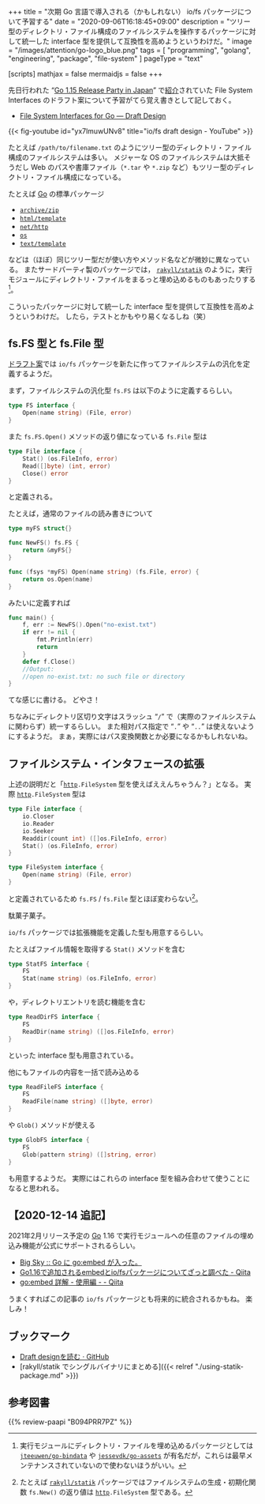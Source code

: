 +++
title = "次期 Go 言語で導入される（かもしれない） io/fs パッケージについて予習する"
date =  "2020-09-06T16:18:45+09:00"
description = "ツリー型のディレクトリ・ファイル構成のファイルシステムを操作するパッケージに対して統一した interface 型を提供して互換性を高めようというわけだ。"
image = "/images/attention/go-logo_blue.png"
tags = [ "programming", "golang", "engineering", "package", "file-system" ]
pageType = "text"

[scripts]
  mathjax = false
  mermaidjs = false
+++

先日行われた “[Go 1.15 Release Party in Japan](https://gocon.connpass.com/event/186317/)” で[紹介](https://gist.github.com/tenntenn/fe8995c347a5e1000832d3c6942f1fbe "Draft designを読む · GitHub")されていた File System Interfaces のドラフト案について予習がてら覚え書きとして記しておく。

- [File System Interfaces for Go — Draft Design](https://go.googlesource.com/proposal/+/master/design/draft-iofs.md)

{{< fig-youtube id="yx7lmuwUNv8" title="io/fs draft design - YouTube" >}}

たとえば `/path/to/filename.txt` のようにツリー型のディレクトリ・ファイル構成のファイルシステムは多い。
メジャーな OS のファイルシステムは大抵そうだし Web のパスや書庫ファイル（`*.tar` や `*.zip` など）もツリー型のディレクトリ・ファイル構成になっている。

たとえば [Go] の標準パッケージ

- [`archive/zip`]
- [`html/template`]
- [`net/http`][`http`]
- [`os`]
- [`text/template`]

などは（ほぼ）同じツリー型だが使い方やメソッド名などが微妙に異なっている。
またサードパーティ製のパッケージでは， [`rakyll/statik`] のように，実行モジュールにディレクトリ・ファイルをまるっと埋め込めるものもあったりする[^efs1]。

[^efs1]: 実行モジュールにディレクトリ・ファイルを埋め込めるパッケージとしては [`jteeuwen/go-bindata`] や [`jessevdk/go-assets`] が有名だが，これらは最早メンテナンスされていないので使わないほうがいい。

こういったパッケージに対して統一した interface 型を提供して互換性を高めようというわけだ。
したら，テストとかもやり易くなるしね（笑）

## fs.FS 型と fs.File 型

[ドラフト案]では `io/fs` パッケージを新たに作ってファイルシステムの汎化を定義するようだ。

まず，ファイルシステムの汎化型 `fs.FS` は以下のように定義するらしい。

```go
type FS interface {
	Open(name string) (File, error)
}
```

また `fs.FS.Open()` メソッドの返り値になっている `fs.File` 型は

```go
type File interface {
	Stat() (os.FileInfo, error)
	Read([]byte) (int, error)
	Close() error
}
```

と定義される。

たとえば，通常のファイルの読み書きについて

```go
type myFS struct{}

func NewFS() fs.FS {
	return &myFS{}
}

func (fsys *myFS) Open(name string) (fs.File, error) {
	return os.Open(name)
}
```

みたいに定義すれば

```go
func main() {
	f, err := NewFS().Open("no-exist.txt")
	if err != nil {
		fmt.Println(err)
		return
	}
	defer f.Close()
    //Output:
    //open no-exist.txt: no such file or directory
}
```

てな感じに書ける。
どやさ！

ちなみにディレクトリ区切り文字はスラッシュ “`/`” で（実際のファイルシステムに関わらず）統一するらしい。
また相対パス指定で “`.`” や “`..`” は使えないようにするようだ。
まぁ，実際にはパス変換関数とか必要になるかもしれないね。

## ファイルシステム・インタフェースの拡張

上述の説明だと「[`http`]`.FileSystem` 型を使えばええんちゃうん？」となる。
実際 [`http`]`.FileSystem` 型は

```go
type File interface {
	io.Closer
	io.Reader
	io.Seeker
	Readdir(count int) ([]os.FileInfo, error)
	Stat() (os.FileInfo, error)
}

type FileSystem interface {
	Open(name string) (File, error)
}
```

と定義されているため `fs.FS` / `fs.File` 型とほぼ変わらない[^efs2]。

[^efs2]: たとえば [`rakyll/statik`] パッケージではファイルシステムの生成・初期化関数 `fs.New()` の返り値は [`http`]`.FileSystem` 型である。

駄菓子菓子。

`io/fs` パッケージでは拡張機能を定義した型も用意するらしい。

たとえばファイル情報を取得する `Stat()` メソッドを含む

```go
type StatFS interface {
	FS
	Stat(name string) (os.FileInfo, error)
}
```

や，ディレクトリエントリを読む機能を含む

```go
type ReadDirFS interface {
	FS
	ReadDir(name string) ([]os.FileInfo, error)
}
```

といった interface 型も用意されている。

他にもファイルの内容を一括で読み込める

```go
type ReadFileFS interface {
	FS
	ReadFile(name string) ([]byte, error)
}
```

や `Glob()` メソッドが使える

```go
type GlobFS interface {
	FS
	Glob(pattern string) ([]string, error)
}
```

も用意するようだ。
実際にはこれらの interface 型を組み合わせて使うことになると思われる。

## 【2020-12-14 追記】

2021年2月リリース予定の [Go] 1.16 で実行モジュールへの任意のファイルの埋め込み機能が公式にサポートされるらしい。

- [Big Sky :: Go に go:embed が入った。](https://mattn.kaoriya.net/software/lang/go/20201030092005.htm)
- [Go1.16で追加されるembedとio/fsパッケージについてざっと調べた - Qiita](https://qiita.com/convto/items/4b43072b05e6efdf8dd7)
- [go:embed 詳解 - 使用編 - - Qiita](https://qiita.com/cia_rana/items/e5758816393498d2c50f)

うまくすればこの記事の `io/fs` パッケージとも将来的に統合されるかもね。
楽しみ！

## ブックマーク

- [Draft designを読む · GitHub](https://gist.github.com/tenntenn/fe8995c347a5e1000832d3c6942f1fbe)
- [rakyll/statik でシングルバイナリにまとめる]({{< relref "./using-statik-package.md" >}})

[Go]: https://golang.org/ "The Go Programming Language"
[Go 言語]: https://golang.org/ "The Go Programming Language"
[ドラフト案]: https://go.googlesource.com/proposal/+/master/design/draft-iofs.md "File System Interfaces for Go — Draft Design"
[`archive/zip`]: https://pkg.go.dev/archive/zip "zip package · pkg.go.dev"
[`html/template`]: https://pkg.go.dev/html/template "template package · pkg.go.dev"
[`http`]: https://pkg.go.dev/net/http "http package · pkg.go.dev"
[`os`]: https://pkg.go.dev/os "os package · pkg.go.dev"
[`text/template`]: https://pkg.go.dev/text/template "template package · pkg.go.dev"
[`rakyll/statik`]: https://github.com/rakyll/statik "rakyll/statik: Embed files into a Go executable"
[`jteeuwen/go-bindata`]: https://github.com/jteeuwen/go-bindata "jteeuwen/go-bindata: Hard fork of jteeuwen/go-bindata because it disappeared, Please refer to issues#5 for details."
[`jessevdk/go-assets`]: https://github.com/jessevdk/go-assets "jessevdk/go-assets: Simple embedding of assets in go"

## 参考図書

{{% review-paapi "B094PRR7PZ" %}} <!-- プログラミング言語Go -->
